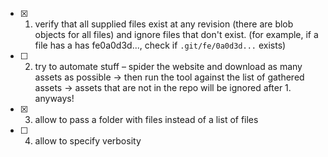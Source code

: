 - [x] 1. verify that all supplied files exist at any revision (there are blob objects for all files) and ignore files that don't exist.
     (for example, if a file has a has fe0a0d3d..., check if `.git/fe/0a0d3d...` exists)
- [ ] 2. try to automate stuff – spider the website and download as many assets as possible -> then run the tool against the list of gathered assets -> assets that are not in the repo will be ignored after 1. anyways!

- [x] 3. allow to pass a folder with files instead of a list of files

- [ ] 4. allow to specify verbosity
